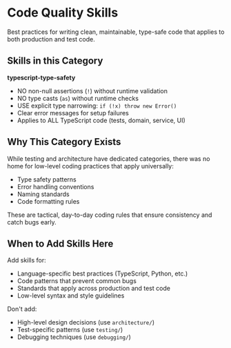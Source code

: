 # Code Quality Skills

Best practices for writing clean, maintainable, type-safe code that applies to both production and test code.

## Skills in this Category

**typescript-type-safety**
- NO non-null assertions (`!`) without runtime validation
- NO type casts (`as`) without runtime checks
- USE explicit type narrowing: `if (!x) throw new Error()`
- Clear error messages for setup failures
- Applies to ALL TypeScript code (tests, domain, service, UI)

## Why This Category Exists

While testing and architecture have dedicated categories, there was no home for low-level coding practices that apply universally:
- Type safety patterns
- Error handling conventions
- Naming standards
- Code formatting rules

These are tactical, day-to-day coding rules that ensure consistency and catch bugs early.

## When to Add Skills Here

Add skills for:
- Language-specific best practices (TypeScript, Python, etc.)
- Code patterns that prevent common bugs
- Standards that apply across production and test code
- Low-level syntax and style guidelines

Don't add:
- High-level design decisions (use `architecture/`)
- Test-specific patterns (use `testing/`)
- Debugging techniques (use `debugging/`)
